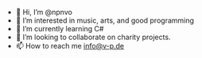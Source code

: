 - 👋 Hi, I’m @npnvo
- 👀 I’m interested in music, arts, and good programming
- 🌱 I’m currently learning C#
- 💞️ I’m looking to collaborate on charity projects.
- 📫 How to reach me info@v-p.de

<!---
npnvo/npnvo is a ✨ special ✨ repository because its `README.md` (this file) appears on your GitHub profile.
You can click the Preview link to take a look at your changes.
--->
